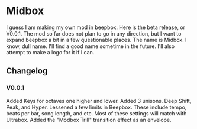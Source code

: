 # Midbox
I guess I am making my own mod in beepbox. Here is the beta release, or V0.0.1.
The mod so far does not plan to go in any direction, but I want to expand beepbox a bit in a few questionable places.
The name is Midbox. I know, dull name. I'll find a good name sometime in the future. I'll also attempt to make a logo for it if I can.
## Changelog
### V0.0.1
Added Keys for octaves one higher and lower.
Added 3 unisons. Deep Shift, Peak, and Hyper.
Lessened a few limits in Beepbox. These include tempo, beats per bar, song length, and etc. Most of these settings will match with Ultrabox.
Added the "Modbox Trill" transition effect as an envelope.
